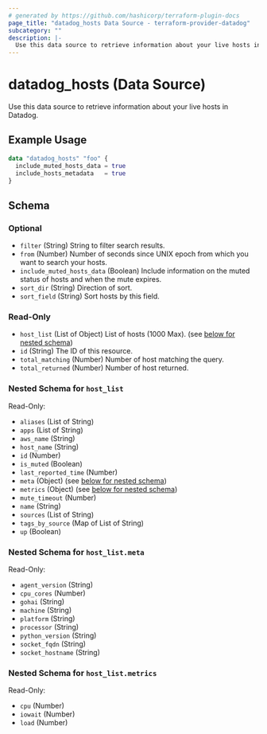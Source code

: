 ```yaml
---
# generated by https://github.com/hashicorp/terraform-plugin-docs
page_title: "datadog_hosts Data Source - terraform-provider-datadog"
subcategory: ""
description: |-
  Use this data source to retrieve information about your live hosts in Datadog.
---
```


# datadog_hosts (Data Source)

Use this data source to retrieve information about your live hosts in Datadog.

## Example Usage

```terraform
data "datadog_hosts" "foo" {
  include_muted_hosts_data = true
  include_hosts_metadata   = true
}
```

<!-- schema generated by tfplugindocs -->
## Schema

### Optional

- `filter` (String) String to filter search results.
- `from` (Number) Number of seconds since UNIX epoch from which you want to search your hosts.
- `include_muted_hosts_data` (Boolean) Include information on the muted status of hosts and when the mute expires.
- `sort_dir` (String) Direction of sort.
- `sort_field` (String) Sort hosts by this field.

### Read-Only

- `host_list` (List of Object) List of hosts (1000 Max). (see [below for nested schema](#nestedatt--host_list))
- `id` (String) The ID of this resource.
- `total_matching` (Number) Number of host matching the query.
- `total_returned` (Number) Number of host returned.

<a id="nestedatt--host_list"></a>
### Nested Schema for `host_list`

Read-Only:

- `aliases` (List of String)
- `apps` (List of String)
- `aws_name` (String)
- `host_name` (String)
- `id` (Number)
- `is_muted` (Boolean)
- `last_reported_time` (Number)
- `meta` (Object) (see [below for nested schema](#nestedobjatt--host_list--meta))
- `metrics` (Object) (see [below for nested schema](#nestedobjatt--host_list--metrics))
- `mute_timeout` (Number)
- `name` (String)
- `sources` (List of String)
- `tags_by_source` (Map of List of String)
- `up` (Boolean)

<a id="nestedobjatt--host_list--meta"></a>
### Nested Schema for `host_list.meta`

Read-Only:

- `agent_version` (String)
- `cpu_cores` (Number)
- `gohai` (String)
- `machine` (String)
- `platform` (String)
- `processor` (String)
- `python_version` (String)
- `socket_fqdn` (String)
- `socket_hostname` (String)


<a id="nestedobjatt--host_list--metrics"></a>
### Nested Schema for `host_list.metrics`

Read-Only:

- `cpu` (Number)
- `iowait` (Number)
- `load` (Number)
